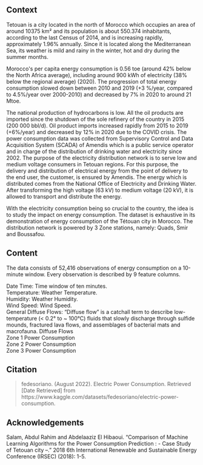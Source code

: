 <h2>Context</h2>
<p>Tetouan is a city located in the north of Morocco which occupies an area of around 10375 km² and its population is about 550.374 inhabitants, according to the last Census of 2014, and is increasing rapidly, approximately 1.96% annually. Since it is located along the Mediterranean Sea, its weather is mild and rainy in the winter, hot and dry during the summer months.</p>

<p>Morocco's per capita energy consumption is 0.56 toe (around 42% below the North Africa average), including around 900 kWh of electricity (38% below the regional average) (2020). The progression of total energy consumption slowed down between 2010 and 2019 (+3 %/year, compared to 4.5%/year over 2000-2010) and decreased by 7% in 2020 to around 21 Mtoe.</p>

<p>The national production of hydrocarbons is low. All the oil products are imported since the shutdown of the sole refinery of the country in 2015 (200 000 bbl/d). Oil product imports increased rapidly from 2015 to 2019 (+6%/year) and decreased by 12% in 2020 due to the COVID crisis. The power consumption data was collected from Supervisory Control and Data Acquisition System (SCADA) of Amendis which is a public service operator and in charge of the distribution of drinking water and electricity since 2002. The purpose of the electricity distribution network is to serve low and medium voltage consumers in Tetouan regions. For this purpose, the delivery and distribution of electrical energy from the point of delivery to the end user, the customer, is ensured by Amendis. The energy which is distributed comes from the National Office of Electricity and Drinking Water. After transforming the high voltage (63 kV) to medium voltage (20 kV), it is allowed to transport and distribute the energy.</p>

<p>With the electricity consumption being so crucial to the country, the idea is to study the impact on energy consumption. The dataset is exhaustive in its demonstration of energy consumption of the Tétouan city in Morocco. The distribution network is powered by 3 Zone stations, namely: Quads, Smir and Boussafou.</p>

<h2>Content</h2>
<p>The data consists of 52,416 observations of energy consumption on a 10-minute window. Every observation is described by 9 feature columns.</p>

<p>Date Time: Time window of ten minutes.<br>
Temperature: Weather Temperature.<br>
Humidity: Weather Humidity.<br>
Wind Speed: Wind Speed.<br>
General Diffuse Flows: “Diffuse flow” is a catchall term to describe low-temperature (< 0.2° to ~ 100°C) fluids that slowly discharge through sulfide mounds, fractured lava flows, and assemblages of bacterial mats and macrofauna.
Diffuse Flows<br>
Zone 1 Power Consumption<br>
Zone 2 Power Consumption<br>
                                                                                            Zone 3 Power Consumption</p>
<h2>Citation</h2>
<blockquote>fedesoriano. (August 2022). Electric Power Consumption. Retrieved [Date Retrieved] from https://www.kaggle.com/datasets/fedesoriano/electric-power-consumption.</blockquote>

<h2>Acknowledgements</h2>
<p>Salam, Abdul Rahim and Abdelaaziz El Hibaoui. “Comparison of Machine Learning Algorithms for the Power Consumption Prediction : - Case Study of Tetouan city –.” 2018 6th International Renewable and Sustainable Energy Conference (IRSEC) (2018): 1-5.</p>
